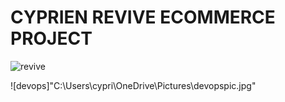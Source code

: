 # CYPRIEN REVIVE ECOMMERCE PROJECT








![revive](https://github.com/DEL-ORG/s6-terraform-code/assets/96950933/9e6a2443-6cfa-4ab2-bc49-266045418cdc)



![devops]"C:\Users\cypri\OneDrive\Pictures\devopspic.jpg"
